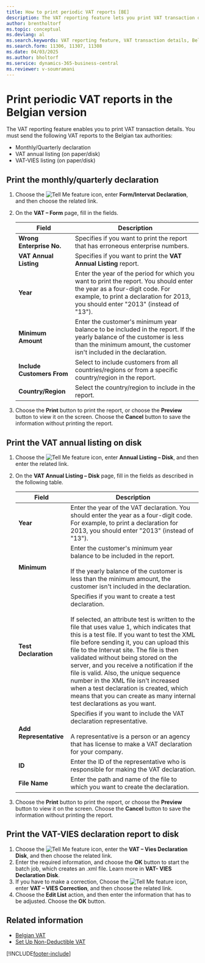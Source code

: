 ```yaml
---
title: How to print periodic VAT reports [BE]
description: The VAT reporting feature lets you print VAT transaction details. You must send three VAT reports to the Belgian tax authorities.
author: brentholtorf
ms.topic: conceptual
ms.devlang: al
ms.search.keywords: VAT reporting feature, VAT transaction details, Belgian tax authorities, VAT VIES, VAT annual listing, Belgian version
ms.search.form: 11306, 11307, 11308
ms.date: 04/03/2025
ms.author: bholtorf
ms.service: dynamics-365-business-central
ms.reviewer: v-soumramani
---
```


# Print periodic VAT reports in the Belgian version

The VAT reporting feature enables you to print VAT transaction details. You must send the following VAT reports to the Belgian tax authorities:  

- Monthly/Quarterly declaration  
- VAT annual listing (on paper/disk)  
- VAT-VIES listing (on paper/disk)  

## Print the monthly/quarterly declaration  

1. Choose the ![Tell Me feature](../../media/ui-search/search_small.png "Tell me what you want to do") icon, enter **Form/Intervat Declaration**, and then choose the related link.  
1. On the **VAT – Form** page, fill in the fields.  

    |Field|Description|  
    |------------------------------------|---------------------------------------|  
    |**Wrong Enterprise No.**|Specifies if you want to print the report that has erroneous enterprise numbers.|  
    |**VAT Annual Listing**|Specifies if you want to print the **VAT Annual Listing** report.|  
    |**Year**|Enter the year of the period for which you want to print the report. You should enter the year as a four-digit code. For example, to print a declaration for 2013, you should enter "2013" (instead of "13").|  
    |**Minimum Amount**|Enter the customer's minimum year balance to be included in the report. If the yearly balance of the customer is less than the minimum amount, the customer isn't included in the declaration.|  
    |**Include Customers From**|Select to include customers from all countries/regions or from a specific country/region in the report.|  
    |**Country/Region**|Select the country/region to include in the report.|  

1. Choose the **Print** button to print the report, or choose the **Preview** button to view it on the screen. Choose the **Cancel** button to save the information without printing the report.  

## Print the VAT annual listing on disk  

1. Choose the ![Tell Me feature](../../media/ui-search/search_small.png "Tell me what you want to do") icon, enter **Annual Listing – Disk**, and then enter the related link.  
1. On the **VAT Annual Listing – Disk** page, fill in the fields as described in the following table.  

    |Field|Description|  
    |---------------------------------|---------------------------------------|  
    |**Year**|Enter the year of the VAT declaration. You should enter the year as a four-digit code. For example, to print a declaration for 2013, you should enter "2013" (instead of "13").|  
    |**Minimum**|Enter the customer's minimum year balance to be included in the report.<br><br/> If the yearly balance of the customer is less than the minimum amount, the customer isn't included in the declaration.|  
    |**Test Declaration**|Specifies if you want to create a test declaration.<br><br/> If selected, an attribute test is written to the file that uses value 1, which indicates that this is a test file. If you want to test the XML file before sending it, you can upload this file to the Intervat site. The file is then validated without being stored on the server, and you receive a notification if the file is valid. Also, the unique sequence number in the XML file isn't increased when a test declaration is created, which means that you can create as many internal test declarations as you want.|  
    |**Add Representative**|Specifies if you want to include the VAT declaration representative.<br><br/> A representative is a person or an agency that has license to make a VAT declaration for your company.|  
    |**ID**|Enter the ID of the representative who is responsible for making the VAT declaration.|  
    |**File Name**|Enter the path and name of the file to which you want to create the declaration.|  

1. Choose the **Print** button to print the report, or choose the **Preview** button to view it on the screen. Choose the **Cancel** button to save the information without printing the report.  

## Print the VAT-VIES declaration report to disk  

1. Choose the ![Tell Me feature](../../media/ui-search/search_small.png "Tell me what you want to do") icon, enter the **VAT – Vies Declaration Disk**, and then choose the related link.  
1. Enter the required information, and choose the **OK** button to start the batch job, which creates an .xml file. Learn more in **VAT- VIES Declaration Disk**.  
1. If you have to make a correction, Choose the ![Tell Me feature](../../media/ui-search/search_small.png "Tell me what you want to do") icon, enter **VAT – VIES Correction**, and then choose the related link.  
1. Choose the **Edit List** action, and then enter the information that has to be adjusted. Choose the **OK** button.  

## Related information

- [Belgian VAT](belgian-vat.md)
- [Set Up Non-Deductible VAT](how-to-set-up-non-deductible-vat.md)

[!INCLUDE[footer-include](../../includes/footer-banner.md)]

